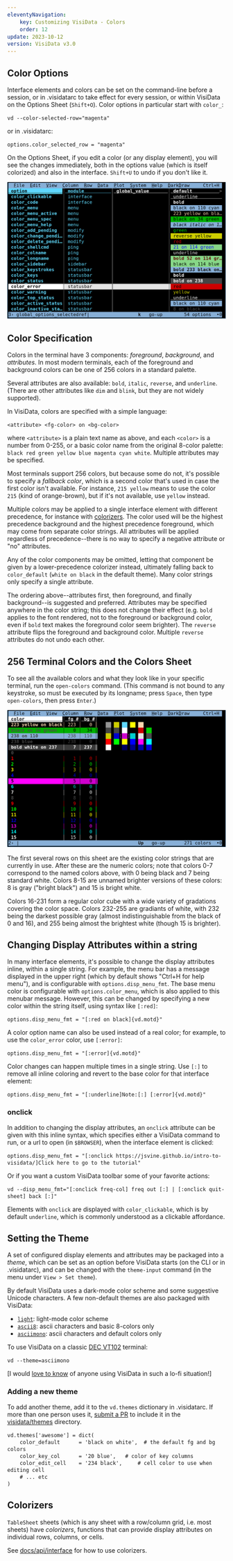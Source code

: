 ```yaml
---
eleventyNavigation:
    key: Customizing VisiData - Colors
    order: 12
update: 2023-10-12
version: VisiData v3.0
---
```


## Color Options

Interface elements and colors can be set on the command-line before a session, or in .visidatarc to take effect for every session, or within VisiData on the Options Sheet (`Shift+O`).  Color options in particular start with `color_`:

    vd --color-selected-row="magenta"

or in .visidatarc:

    options.color_selected_row = "magenta"

On the Options Sheet, if you edit a color (or any display element), you will see the changes immediately, both in the options value (which is itself colorized) and also in the interface.  `Shift+U` to undo if you don't like it.

![vd color options sheet](/docs/assets/vd-screenshot-options-colors.png)

## Color Specification

Colors in the terminal have 3 components: *foreground*, *background*, and *attributes*.
In most modern terminals, each of the foreground and background colors can be one of 256 colors in a standard palette.

Several attributes are also available: `bold`, `italic`, `reverse`, and `underline`.  (There are other attributes like `dim` and `blink`, but they are not widely supported).

In VisiData, colors are specified with a simple language:

    <attribute> <fg-color> on <bg-color>

where `<attribute>` is a plain text name as above, and each `<color>` is a number from 0-255, or a basic color name from the original 8-color palette: `black red green yellow blue magenta cyan white`.
Multiple attributes may be specified.

Most terminals support 256 colors, but because some do not, it's possible to specify a *fallback color*, which is a second color that's used in case the first color isn't available.
For instance, `215 yellow` means to use the color `215` (kind of orange-brown), but if it's not available, use `yellow` instead.

Multiple colors may be applied to a single interface element with different precedence, for instance with [colorizers](docs/api/interface).
The color used will be the highest precedence background and the highest precedence foreground, which may come from separate color strings.  All attributes will be applied regardless of precedence--there is no way to specify a negative attribute or "no" attributes.

Any of the color components may be omitted, letting that component be given by a lower-precedence colorizer instead, ultimately falling back to `color_default` (`white on black` in the default theme).
Many color strings only specify a single attribute.

The ordering above--attributes first, then foreground, and finally background--is suggested and preferred.
Attributes may be specified anywhere in the color string; this does not change their effect (e.g. `bold` applies to the font rendered, not to the foreground or background color, even if `bold` text makes the foreground color seem brighter).
The `reverse` attribute flips the foreground and background color.  Multiple `reverse` attributes do not undo each other.

## 256 Terminal Colors and the Colors Sheet

To see all the available colors and what they look like in your specific terminal, run the `open-colors` command.  (This command is not bound to any keystroke, so must be executed by its longname; press `Space`, then type `open-colors`, then press `Enter`.)

![vd open-colors](/docs/assets/vd-screenshot-colors-sheet.png)

The first several rows on this sheet are the existing color strings that are currently in use.
After these are the numeric colors; note that colors 0-7 correspond to the named colors above, with 0 being black and 7 being standard white.  Colors 8-15 are unnamed brighter versions of these colors: 8 is gray ("bright black") and 15 is bright white.

Colors 16-231 form a regular color cube with a wide variety of gradations covering the color space.
Colors 232-255 are gradiants of white, with 232 being the darkest possible gray (almost indistinguishable from the black of 0 and 16), and 255 being almost the brightest white (though 15 is brighter).

## Changing Display Attributes within a string

In many interface elements, it's possible to change the display attributes inline, within a single string.
For example, the menu bar has a message displayed in the upper right (which by default shows "Ctrl+H for help menu"), and is configurable with `options.disp_menu_fmt`.
The base menu color is configurable with `options.color_menu`, which is also applied to this menubar message.
However, this can be changed by specifying a new color within the string itself, using syntax like `[:red]`:

    options.disp_menu_fmt = "[:red on black]{vd.motd}"

A color option name can also be used instead of a real color; for example, to use the `color_error` color, use `[:error]`:

    options.disp_menu_fmt = "[:error]{vd.motd}"

Color changes can happen multiple times in a single string.
Use `[:]` to remove all inline coloring and revert to the base color for that interface element:

    options.disp_menu_fmt = "[:underline]Note:[:] [:error]{vd.motd}"

### onclick

In addition to changing the display attributes, an `onclick` attribute can be given with this inline syntax, which specifies either a VisiData command to run, or a url to open (in `$BROWSER`), when the interface element is clicked:

    options.disp_menu_fmt = "[:onclick https://jsvine.github.io/intro-to-visidata/]Click here to go to the tutorial"

Or if you want a custom VisiData toolbar some of your favorite actions:

    vd --disp_menu_fmt="[:onclick freq-col] freq out [:] | [:onclick quit-sheet] back [:]"

Elements with `onclick` are displayed with `color_clickable`, which is by default `underline`, which is commonly understood as a clickable affordance.

## Setting the Theme

A set of configured display elements and attributes may be packaged into a *theme*, which can be set as an option before VisiData starts (on the CLI or in .visidatarc), and can be changed with the `theme-input` command (in the menu under `View > Set theme`).

By default VisiData uses a dark-mode color scheme and some suggestive Unicode characters.
A few non-default themes are also packaged with VisiData:

- [`light`](https://github.com/saulpw/visidata/blob/develop/visidata/themes/light.py): light-mode color scheme
- [`ascii8`](https://github.com/saulpw/visidata/blob/develop/visidata/themes/ascii8.py): ascii characters and basic 8-colors only
- [`asciimono`](https://github.com/saulpw/visidata/blob/develop/visidata/themes/asciimono.py): ascii characters and default colors only

To use VisiData on a classic [DEC VT102](https://terminals-wiki.org/wiki/index.php/DEC_VT102) terminal:

    vd --theme=asciimono

[I would [love to know](https://github.com/saulpw/visidata/discussions/1533) of anyone using VisiData in such a lo-fi situation!]

### Adding a new theme

To add another theme, add it to the `vd.themes` dictionary in .visidatarc.
If more than one person uses it, [submit a PR](https://github.com/saulpw/visidata/pulls) to include it in the [visidata/themes](https://github.com/saulpw/visidata/tree/develop/visidata/themes) directory.

    vd.themes['awesome'] = dict(
        color_default      = 'black on white',  # the default fg and bg colors
        color_key_col      = '20 blue',   # color of key columns
        color_edit_cell    = '234 black',     # cell color to use when editing cell
        # ... etc
    )

## Colorizers

`TableSheet` sheets (which is any sheet with a row/column grid, i.e. most sheets) have *colorizers*, functions that can provide display attributes on individual rows, columns, or cells.

See [docs/api/interface](/docs/api/interface#colors) for how to use colorizers.

